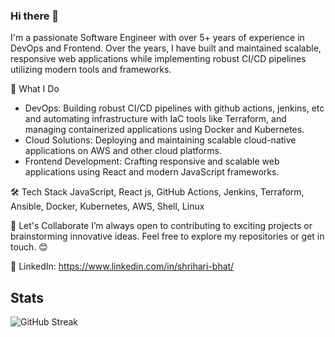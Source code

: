 ### Hi there 👋

I'm a passionate Software Engineer with over 5+ years of experience in DevOps and Frontend. Over the years, I have built and maintained scalable, responsive web applications while implementing robust CI/CD pipelines utilizing modern tools and frameworks.

🌟 What I Do
- DevOps: Building robust CI/CD pipelines with github actions, jenkins, etc and automating infrastructure with IaC tools like Terraform, and managing containerized applications using Docker and Kubernetes.
- Cloud Solutions: Deploying and maintaining scalable cloud-native applications on AWS and other cloud platforms.
- Frontend Development: Crafting responsive and scalable web applications using React and modern JavaScript frameworks.

🛠 Tech Stack
 JavaScript, React js, GitHub Actions, Jenkins, Terraform, Ansible, Docker, Kubernetes, AWS, Shell, Linux

🚀 Let's Collaborate
I’m always open to contributing to exciting projects or brainstorming innovative ideas. Feel free to explore my repositories or get in touch. 😊

🔗 LinkedIn: https://www.linkedin.com/in/shrihari-bhat/

## Stats

![GitHub Streak](https://github-readme-streak-stats.herokuapp.com?user=shriharisbhat&theme=github-dark)
